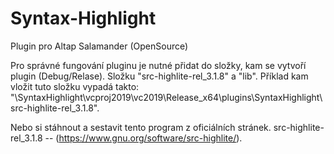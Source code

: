 # Syntax-Highlight
Plugin pro Altap Salamander (OpenSource)

Pro správné fungování pluginu je nutné přidat do složky, kam se vytvoří plugin (Debug/Relase). 
Složku "src-highlite-rel_3.1.8" a "lib". Příklad kam vložit tuto složku vypadá takto:
"\SyntaxHighlight\vcproj2019\vc2019\Release_x64\plugins\SyntaxHighlight\src-highlite-rel_3.1.8".

Nebo si stáhnout a sestavit tento program z oficiálních stránek.
src-highlite-rel_3.1.8 -- (https://www.gnu.org/software/src-highlite/).
